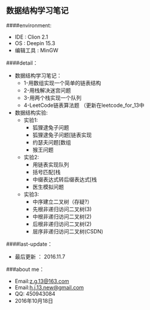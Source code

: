 数据结构学习笔记
--------
####environment:
* IDE       : Clion 2.1
* OS        : Deepin 15.3
* 编辑工具   : MinGW      　　

####detail：
* 数据结构学习笔记：
    * 1-用数组实现一个简单的链表结构
    * 2-用栈解决迷宫问题　　　
    * 3-用两个栈实现一个队列
    * 4-LeetCode链表算法题 （更新在leetcode_for_13中
* 数据结构实验:    
    * 实验1:    
        * 狐狸逮兔子问题    
        * 狐狸逮兔子问题[链表实现     
        * 约瑟夫问题[数组
        * 猴王问题   
    * 实验2:
        * 用链表实现队列    
        * 括号匹配[栈
        * 中缀表达式转后缀表达式[栈
        * 医生模拟问题
    * 实验3:
        * 中序建立二叉树（存疑?）    
        * 先根非递归访问二叉树(3)    
        * 中根非递归访问二叉树(2)   
        * 后根非递归访问二叉树(2)   
        * 层序非递归访问二叉树(CSDN)
            
    
####last-update：

* 最后更新 ： 2016.11.7

###about me：

* Email:z.g.13@163.com 
* Email:h.j.13.new@gmail.com
* QQ: 450943084   
* 2016年10月18日
